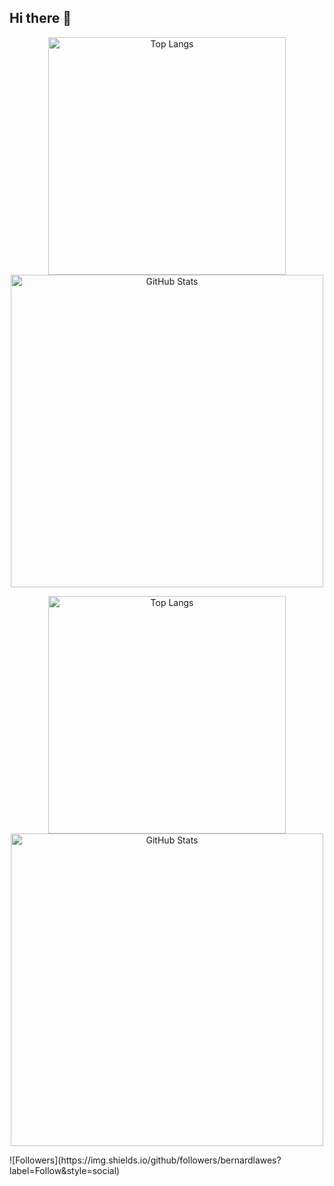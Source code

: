 ## Hi there 👋

<!--
**bernardlawes/bernardlawes** is a ✨ _special_ ✨ repository because its `README.md` (this file) appears on your GitHub profile.

Here are some ideas to get you started:

- 🔭 I’m currently working on ...
- 🌱 I’m currently learning ...
- 👯 I’m looking to collaborate on ...
- 🤔 I’m looking for help with ...
- 💬 Ask me about ...
- 📫 How to reach me: ...
- 😄 Pronouns: ...
- ⚡ Fun fact: ...
-->

<p align="center">
  <img width="380" src="https://github-readme-stats.vercel.app/api/top-langs/?username=bernardlawes&layout=compact&theme=tokyonight" alt="Top Langs" />

  <img width="500" src="https://github-readme-stats.vercel.app/api?username=bernardlawes&show_icons=true&theme=tokyonight" alt="GitHub Stats" />
</p>

<p align="center">
  <img width="380" src="https://github-readme-streak-stats.herokuapp.com/?user=bernardlawes&layout=compact&theme=tokyonight" alt="Top Langs" />

  <img width="500" src="https://github-readme-streak-stats.herokuapp.com/?user=bernardlawes&show_icons=true&theme=tokyonight" alt="GitHub Stats" />
</p>
![Followers](https://img.shields.io/github/followers/bernardlawes?label=Follow&style=social)



